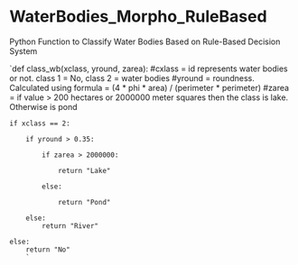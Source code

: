 # WaterBodies_Morpho_RuleBased
Python Function to Classify Water Bodies Based on Rule-Based Decision System

`def class_wb(xclass, yround, zarea):
#cxlass = id represents water bodies or not. class 1 = No, class 2 = water bodies
#yround = roundness. Calculated using formula = (4 * phi * area) / (perimeter * perimeter)
#zarea = if value > 200 hectares or 2000000 meter squares then the class is lake. Otherwise is pond

    if xclass == 2:
    
        if yround > 0.35:
        
            if zarea > 2000000:
            
                return "Lake"
                
            else:
            
                return "Pond"
            
        else:
            return "River"
        
    else:
        return "No"
        `

